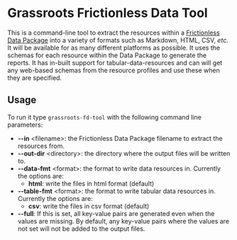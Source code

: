# Grassroots Frictionless Data Tool

This is a command-line tool to extract the resources within a [Frictionless Data Package](https://frictionlessdata.io/) into a variety of formats such as Markdown, HTML, CSV, *etc.* It will be available for as many different platforms as possible. It uses the schemas for each resource within the Data Package
to generate the reports. It has in-built support for tabular-data-resources and can will get any web-based schemas from the resource profiles and use these when they are specified.
 
## Usage

To run it type `grassroots-fd-tool` with the following command line parameters:

 * **--in** \<filename\>: the Frictionless Data Package filename to extract the resources from.
 * **--out-dir** \<directory\>: the directory where the output files will be written to.
 * **--data-fmt** \<format\>: the format to write data resources in. Currently the options are:
    * **html**: write the files in html format (default)
 * **--table-fmt** \<format\>: the format to write tabular data resources in. Currently the options are:
    * **csv**: write the files in csv format (default)
 * **--full**: If this is set, all key-value pairs are generated even when the values are missing. By
default, any key-value pairs where the values are not set will not be added to the output files.


 
